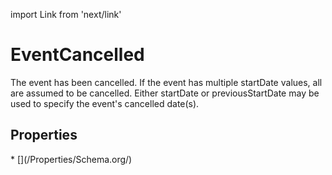 import Link from 'next/link'

# EventCancelled

The event has been cancelled. If the event has multiple startDate values, all are assumed to be cancelled. Either startDate or previousStartDate may be used to specify the event's cancelled date(s).

## Properties

<Grid>
* [](/Properties/Schema.org/)

</Grid>

